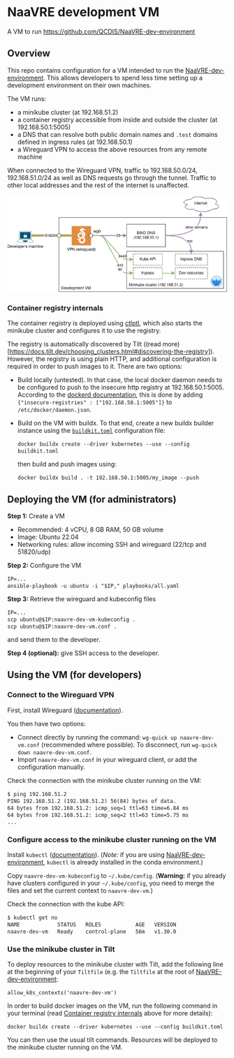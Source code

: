 # NaaVRE development VM

A VM to run https://github.com/QCDIS/NaaVRE-dev-environment

## Overview

This repo contains configuration for a VM intended to run the [NaaVRE-dev-environment](https://github.com/QCDIS/NaaVRE-dev-environment). This allows developers to spend less time setting up a development environment on their own machines.

The VM runs:

- a minikube cluster (at 192.168.51.2)
- a container registry accessible from inside and outside the cluster (at 192.168.50.1:5005)
- a DNS that can resolve both public domain names and `.test` domains defined in ingress rules (at 192.168.50.1)
- a Wireguard VPN to access the above resources from any remote machine

When connected to the Wireguard VPN, traffic to 192.168.50.0/24, 192.168.51.0/24 as well as DNS requests go through the tunnel. Traffic to other local addresses and the rest of the internet is unaffected.

![Overview diagram](./img/overview.png)

### Container registry internals

The container registry is deployed using [ctlptl](https://github.com/tilt-dev/ctlptl/), which also starts the minikube cluster and configures it to use the registry.

The registry is automatically discovered by Tilt ((read more)[https://docs.tilt.dev/choosing_clusters.html#discovering-the-registry]). However, the registry is using plain HTTP, and additional configuration is required in order to push images to it. There are two options:

- Build locally (untested). In that case, the local docker daemon needs to be configured to push to the insecure http registry at 192.168.50.1:5005. According to the [dockerd documentation](https://docs.docker.com/reference/cli/dockerd/), this is done by adding `{"insecure-registries" : ["192.168.50.1:5005"]}` to `/etc/docker/daemon.json`.
- Build on the VM with buildx. To that end, create a new buildx builder instance using the [`buildkit.toml`](./buildkit.toml) configuration file:

  ```shell
  docker buildx create --driver kubernetes --use --config buildkit.toml
  ```

  then build and push images using:

  ```shell
  docker buildx build . -t 192.168.50.1:5005/my_image --push
  ```

## Deploying the VM (for administrators)

**Step 1:** Create a VM

- Recommended: 4 vCPU, 8 GB RAM, 50 GB volume
- Image: Ubuntu 22.04
- Networking rules: allow incoming SSH and wireguard (22/tcp and 51820/udp)

**Step 2:** Configure the VM

```shell
IP=...
ansible-playbook -u ubuntu -i "$IP," playbooks/all.yaml
```

**Step 3:** Retrieve the wireguard and kubeconfig files

```shell
IP=...
scp ubuntu@$IP:naavre-dev-vm-kubeconfig .
scp ubuntu@$IP:naavre-dev-vm.conf .
```

and send them to the developer.

**Step 4 (optional):** give SSH access to the developer.


## Using the VM (for developers)

### Connect to the Wireguard VPN

First, install Wireguard ([documentation](https://www.wireguard.com/install/)).

You then have two options:
- Connect directly by running the command: `wg-quick up naavre-dev-vm.conf` (recommended where possible). To disconnect, run `wg-quick down naavre-dev-vm.conf`.
- Import `naavre-dev-vm.conf` in your wireguard client, or add the configuration manually.

Check the connection with the minikube cluster running on the VM:

```shell
$ ping 192.168.51.2
PING 192.168.51.2 (192.168.51.2) 56(84) bytes of data.
64 bytes from 192.168.51.2: icmp_seq=1 ttl=63 time=6.84 ms
64 bytes from 192.168.51.2: icmp_seq=2 ttl=63 time=5.75 ms
...
```

### Configure access to the minikube cluster running on the VM

Install `kubectl` ([documentation](https://kubernetes.io/docs/tasks/tools/install-kubectl-linux/)). (*Note:* if you are using [NaaVRE-dev-environment](https://github.com/QCDIS/NaaVRE-dev-environment), `kubectl` is already installed in the conda environment.)

Copy `naavre-dev-vm-kubeconfig` to `~/.kube/config`. (**Warning:** if you already have clusters configured in your `~/.kube/config`, you need to merge the files and set the current context to `naavre-dev-vm`.)

Check the connection with the kube API:

```shell
$ kubectl get no
NAME            STATUS   ROLES           AGE   VERSION
naavre-dev-vm   Ready    control-plane   56m   v1.30.0
```

### Use the minikube cluster in Tilt

To deploy resources to the minikube cluster with Tilt, add the following line at the beginning of your `Tiltfile` (e.g. the `Tiltfile` at the root of [NaaVRE-dev-environment](https://github.com/QCDIS/NaaVRE-dev-environment):

```
allow_k8s_contexts('naavre-dev-vm')
```

In order to build docker images on the VM, run the following command in your terminal (read [Container registry internals](#container-registry-internals) above for more details):

```shell
docker buildx create --driver kubernetes --use --config buildkit.toml
```

You can then use the usual tilt commands. Resources will be deployed to the minikube cluster running on the VM.